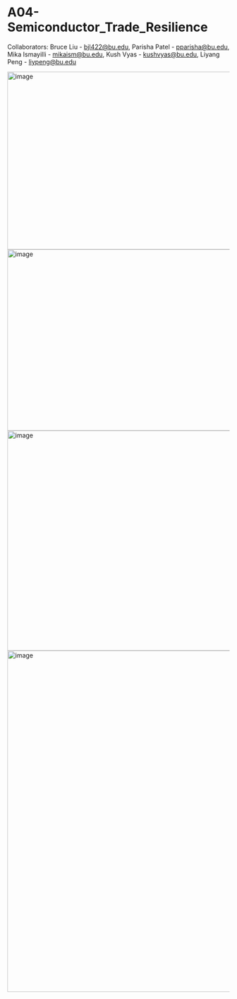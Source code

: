 # A04-Semiconductor_Trade_Resilience

Collaborators: Bruce Liu - bjl422@bu.edu, Parisha Patel - pparisha@bu.edu, Mika Ismayilli - mikaism@bu.edu, Kush Vyas - kushvyas@bu.edu, Liyang Peng - liypeng@bu.edu 

<img width="781" height="403" alt="image" src="https://github.com/user-attachments/assets/4400aee3-01dc-4286-936d-e085202c2e4a" />
<img width="835" height="411" alt="image" src="https://github.com/user-attachments/assets/205f65dc-e4bc-497f-8154-7ec035df0f66" />
<img width="869" height="499" alt="image" src="https://github.com/user-attachments/assets/b6f3fc0b-440b-461d-9f4d-6f498c533630" />
<img width="1254" height="774" alt="image" src="https://github.com/user-attachments/assets/a082832e-9244-4cd6-8dda-46199bba71bb" />

